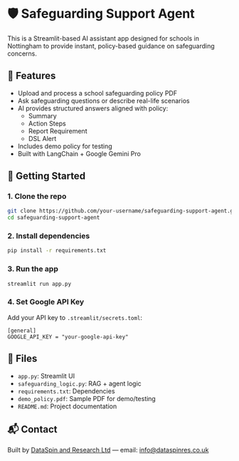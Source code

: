 # 🛡️ Safeguarding Support Agent

This is a Streamlit-based AI assistant app designed for schools in Nottingham to provide instant, policy-based guidance on safeguarding concerns.

## 🧩 Features

- Upload and process a school safeguarding policy PDF
- Ask safeguarding questions or describe real-life scenarios
- AI provides structured answers aligned with policy:
  - Summary
  - Action Steps
  - Report Requirement
  - DSL Alert
- Includes demo policy for testing
- Built with LangChain + Google Gemini Pro

## 🚀 Getting Started

### 1. Clone the repo
```bash
git clone https://github.com/your-username/safeguarding-support-agent.git
cd safeguarding-support-agent
```

### 2. Install dependencies
```bash
pip install -r requirements.txt
```

### 3. Run the app
```bash
streamlit run app.py
```

### 4. Set Google API Key
Add your API key to `.streamlit/secrets.toml`:
```
[general]
GOOGLE_API_KEY = "your-google-api-key"
```

## 📁 Files

- `app.py`: Streamlit UI
- `safeguarding_logic.py`: RAG + agent logic
- `requirements.txt`: Dependencies
- `demo_policy.pdf`: Sample PDF for demo/testing
- `README.md`: Project documentation

## 📬 Contact

Built by [DataSpin and Research Ltd](https://www.dataspinres.co.uk) — email: info@dataspinres.co.uk
